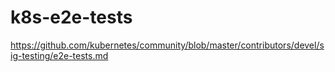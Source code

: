 # k8s-e2e-tests
https://github.com/kubernetes/community/blob/master/contributors/devel/sig-testing/e2e-tests.md
